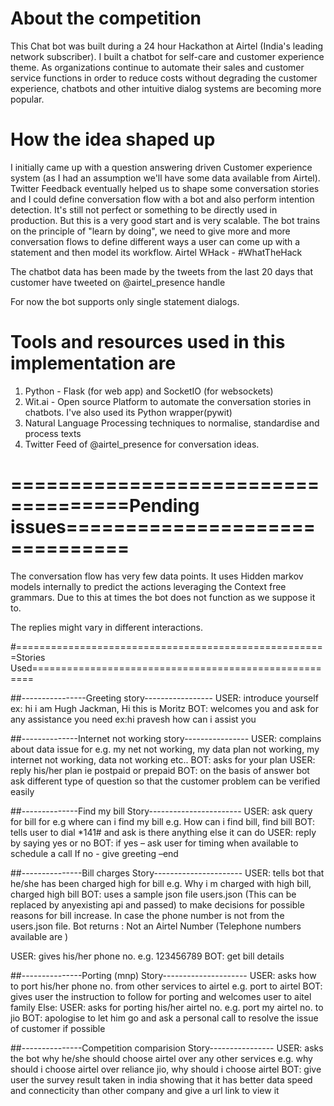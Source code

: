 # About the competition
This Chat bot was built during a 24 hour Hackathon at Airtel (India's leading network subscriber). I built a chatbot for self-care and customer experience theme. As organizations continue to automate their sales and customer service functions in order to reduce costs without degrading the customer experience, chatbots and other intuitive dialog systems are becoming more popular.

# How the idea shaped up
I initially came up with a question answering driven Customer experience system (as I had an assumption we'll have some data available from Airtel). Twitter Feedback eventually helped us to shape some conversation stories and I could define conversation flow with a bot and also perform intention detection. It's still not perfect or something to be directly used in production. But this is a very good start and is very scalable. The bot trains on the principle of "learn by doing", we need to give more and more conversation flows to define different ways a user can come up with a statement and then model its workflow.
Airtel WHack - #WhatTheHack

The chatbot data has been made by the tweets from the last 20 days that customer have tweeted on @airtel_presence handle

For now the bot supports only single statement dialogs.

# Tools and resources used in this implementation are
1. Python - Flask (for web app) and SocketIO (for websockets)
2. Wit.ai - Open source Platform to automate the conversation stories in chatbots. I've also used its Python wrapper(pywit)
3. Natural Language Processing techniques to normalise, standardise and process texts
4. Twitter Feed of @airtel_presence for conversation ideas.

# ====================================Pending issues===============================
The conversation flow has very few data points. It uses Hidden markov models internally to predict
the actions leveraging the Context free grammars. Due to this at times the bot does not function as we suppose it to.

The replies might vary in different interactions.


#======================================================Stories Used======================================================

##----------------Greeting story-----------------
USER: introduce yourself ex: hi i am Hugh Jackman, Hi this is Moritz
BOT: welcomes you and ask for any assistance you need ex:hi pravesh how can i assist you


##--------------Internet not working story----------------
USER: complains about data issue for e.g. my net not working, my data plan not working, my internet not working, data
not working etc..
BOT: asks for your plan
USER: reply his/her plan ie postpaid or prepaid
BOT: on the basis of answer bot ask different type of question so that the customer problem can be verified easily


##--------------Find my bill Story-----------------------
USER: ask query for bill for e.g where can i find my bill e.g. How can i find bill, find bill
BOT: tells user to dial *141# and ask is there anything else it can do
USER: reply by saying yes or no
BOT: if yes – ask user for timing when available to schedule a call
          If no  - give greeting –end
		  
##---------------Bill charges Story----------------------
USER: tells bot that he/she has been charged high for bill e.g. Why i m charged with high bill, charged high bill
BOT: uses a sample json file users.json (This can be replaced by anyexisting api and passed) to make decisions for
possible reasons for bill increase. In case the phone number
is not from the users.json file. Bot returns : Not an Airtel Number (Telephone numbers available are ) 

USER: gives his/her phone no. e.g. 123456789
BOT: get bill details


##---------------Porting (mnp) Story---------------------
USER: asks how to port his/her phone no. from other services to airtel e.g. port to airtel
BOT: gives user the instruction to follow for porting and welcomes user to aitel family
Else:
USER: asks for porting his/her airtel no.  e.g. port my airtel no. to jio
BOT: apologise to let him go and ask a personal call to resolve the issue of customer if possible


##---------------Competition comparision Story----------------
USER: asks the bot why he/she should choose airtel over any other services e.g. why should i choose airtel over reliance jio,
why should i choose airtel
BOT: give user the survey result taken in india showing that it has better data speed and connecticity than other company
and give a url link to view it